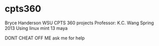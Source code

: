 cpts360
=======
Bryce Handerson
WSU CPTS 360 projects
Professor: K.C. Wang
Spring 2013
Using linux mint 13 maya

DONT CHEAT OFF ME ask me for help
                                                                                                             